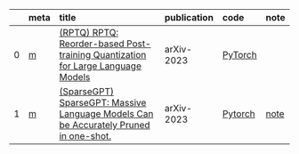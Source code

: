 |    | meta                           | title                                                                                                                         | publication   | code                                               | note                       |
|---:|:-------------------------------|:------------------------------------------------------------------------------------------------------------------------------|:--------------|:---------------------------------------------------|:---------------------------|
|  0 | [m](./meta/RPTQ.prototxt)      | [ (RPTQ) RPTQ: Reorder-based Post-training Quantization for Large Language Models](https://arxiv.org/pdf/2304.01089.pdf)      | arXiv-2023    | [PyTorch](https://github.com/hahnyuan/RPTQ4LLM)    |                            |
|  1 | [m](./meta/sparsegpt.prototxt) | [ (SparseGPT) SparseGPT: Massive Language Models Can be Accurately Pruned in one-shot.](https://arxiv.org/pdf/2301.00774.pdf) | arXiv-2023    | [Pytorch](https://github.com/IST-DASLab/sparsegpt) | [note](notes/SparseGPT.md) |
